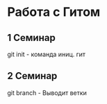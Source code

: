 # Работа с Гитом
## 1 Семинар

git init - команда иниц. гит

## 2 Семинар
git branch - Выводит ветки
